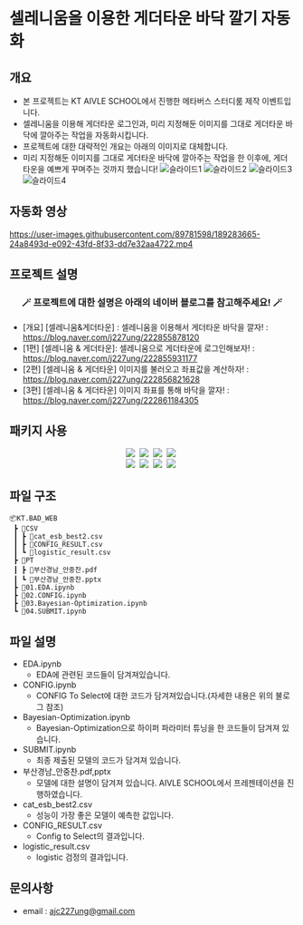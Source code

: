 # 셀레니움을 이용한 게더타운 바닥 깔기 자동화

## 개요
* 본 프로젝트는 KT AIVLE SCHOOL에서 진행한 메타버스 스터디룸 제작 이벤트입니다.
* 셀레니움을 이용해 게더타운 로그인과, 미리 지정해둔 이미지를 그대로 게더타운 바닥에 깔아주는 작업을 자동화시킵니다.
* 프로젝트에 대한 대략적인 개요는 아래의 이미지로 대체합니다.
* 미리 지정해둔 이미지를 그대로 게더타운 바닥에 깔아주는 작업을 한 이후에, 게더타운을 예쁘게 꾸며주는 것까지 했습니다!
![슬라이드1](https://user-images.githubusercontent.com/89781598/189295868-91637130-2e48-4385-9c54-1eebad2b954c.JPG)
![슬라이드2](https://user-images.githubusercontent.com/89781598/189295873-ad0f87fd-155f-4d6c-b310-4b0e85ff23c7.JPG)
![슬라이드3](https://user-images.githubusercontent.com/89781598/189295878-2979a23f-c593-4a05-a8b2-4655af2e47e9.JPG)
![슬라이드4](https://user-images.githubusercontent.com/89781598/189295882-1481d766-693e-4b19-beff-471d466808fa.JPG)

## 자동화 영상
https://user-images.githubusercontent.com/89781598/189283665-24a8493d-e092-43fd-8f33-dd7e32aa4722.mp4

## 프로젝트 설명
<h3 align="center">🪄 프로젝트에 대한 설명은 아래의 네이버 블로그를 참고해주세요! 🪄</h3>

- [개요] [셀레니움&게더타운] : 셀레니움을 이용해서 게더타운 바닥을 깔자! : https://blog.naver.com/j227ung/222855878120
- [1편] [셀레니움 & 게더타운]: 셀레니움으로 게더타운에 로그인해보자! : https://blog.naver.com/j227ung/222855931177
- [2편] [셀레니움 & 게더타운] 이미지를 불러오고 좌표값을 계산하자! : https://blog.naver.com/j227ung/222856821628
- [3편] [셀레니움 & 게더타운] 이미지 좌표를 통해 바닥을 깔자! : https://blog.naver.com/j227ung/222861184305


## 패키지 사용

<p align="center">
  <img src="https://img.shields.io/badge/pandas-150458?style=flat-square&logo=pandas&logoColor=white"/></a>&nbsp
  <img src="https://img.shields.io/badge/NumPy-013243?style=flat-square&logo=NumPy&logoColor=white"/></a>&nbsp
  <img src="https://img.shields.io/badge/SciPy-8CAAE6?style=flat-square&logo=SciPy&logoColor=white"/></a>&nbsp
  <img src="https://img.shields.io/badge/scikit-learn-F7931E?style=flat-square&logo=scikit-learn&logoColor=white"/></a>&nbsp
  <br>
    <img src="https://img.shields.io/badge/-statsmodel-green"/></a>&nbsp
    <img src="https://img.shields.io/badge/-itertools-black"/></a>&nbsp
    <img src="https://img.shields.io/badge/-catboost-yellow"/></a>&nbsp
    <img src="https://img.shields.io/badge/-byes_opt-blueviolet"/></a>&nbsp
    
</p>

## 파일 구조
```
📦KT.BAD_WEB
 ┣ 📂CSV
 ┃ ┣ 📜cat_esb_best2.csv
 ┃ ┣ 📜CONFIG_RESULT.csv
 ┃ ┗ 📜logistic_result.csv
 ┣ 📂PT
 ┃ ┣ 📜부산경남_안중찬.pdf
 ┃ ┗ 📜부산경남_안중찬.pptx
 ┣ 📜01.EDA.ipynb
 ┣ 📜02.CONFIG.ipynb
 ┣ 📜03.Bayesian-Optimization.ipynb
 ┗ 📜04.SUBMIT.ipynb
```

## 파일 설명
- EDA.ipynb
    - EDA에 관련된 코드들이 담겨져있습니다.
- CONFIG.ipynb
    - CONFIG To Select에 대한 코드가 담겨져있습니다.(자세한 내용은 위의 불로그 참조)
- Bayesian-Optimization.ipynb
    - Bayesian-Optimization으로 하이퍼 파라미터 튜닝을 한 코드들이 담겨져 있습니다.
- SUBMIT.ipynb
    - 최종 제출된 모델의 코드가 담겨져 있습니다.
- 부산경남_안중찬.pdf,pptx
    - 모델에 대한 설명이 담겨져 있습니다. AIVLE SCHOOL에서 프레젠테이션을 진행하였습니다.
- cat_esb_best2.csv
    - 성능이 가장 좋은 모델이 예측한 값입니다.
- CONFIG_RESULT.csv
    - Config to Select의 결과입니다.
- logistic_result.csv
    - logistic 검정의 결과입니다.

## 문의사항
* email : ajc227ung@gmail.com


